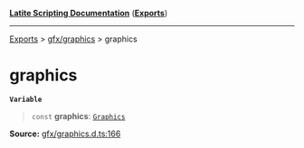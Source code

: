 [**Latite Scripting Documentation**](../../README.md) ([**Exports**](../../exports.md))

---

[Exports](../../exports.md) > [gfx/graphics](../index.md) > graphics

# graphics

**`Variable`**

> `const` **graphics**: [`Graphics`](../interfaces/interface.Graphics.md)

**Source:** [gfx/graphics.d.ts:166](https://github.com/LatiteScripting/latitescripting.github.io/blob/796c413/definitions/gfx/graphics.d.ts#L166)
